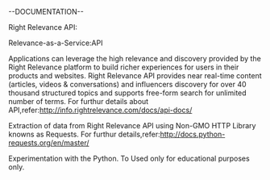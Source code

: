 --DOCUMENTATION--

Right Relevance API:

Relevance-as-a-Service:API

Applications can leverage the high relevance and discovery provided by the Right Relevance platform to build richer experiences for users in their products and websites. Right Relevance API provides near real-time content (articles, videos & conversations) and influencers discovery for over 40 thousand structured topics and supports free-form search for unlimited number of terms. 
For furthur details about API,refer:http://info.rightrelevance.com/docs/api-docs/

Extraction of data from Right Relevance API using Non-GMO HTTP Library knowns as Requests.
For furthur details,refer:http://docs.python-requests.org/en/master/

Experimentation with the Python. To Used only for educational purposes only.


